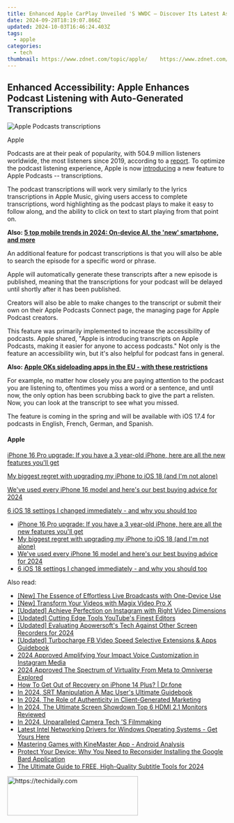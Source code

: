 ```yaml
---
title: Enhanced Apple CarPlay Unveiled 'S WWDC – Discover Its Latest Astonishing Capabilities (ZDNet)
date: 2024-09-28T18:19:07.866Z
updated: 2024-10-03T16:46:24.403Z
tags:
  - apple
categories:
  - tech
thumbnail: https://www.zdnet.com/topic/apple/    https://www.zdnet.com/a/img/resize/87baee4b7be6b6e5347e44b10d66afb1e02226ae/2024/06/13/14fb62f8-9ae2-4627-aca7-28664e77a9e1/carplay-screenshot-2024-06-13-155246.jpg?width=170&height=96&fit=crop&auto=webp
---
```


## Enhanced Accessibility: Apple Enhances Podcast Listening with Auto-Generated Transcriptions

![Apple Podcasts transcriptions](https://www.zdnet.com/a/img/resize/01ddf75af7df84fb1b76ca35209eca05c4f7f1d3/2024/01/26/833482de-bbde-45c8-bd50-2a2336cc5cd1/screenshot-2024-01-26-at-2-09-23pm.png?auto=webp&width=1280)

Apple

Podcasts are at their peak of popularity, with 504.9 million listeners worldwide, the most listeners since 2019, according to a [report](https://www.statista.com/statistics/1291360/podcast-listeners-worldwide/). To optimize the podcast listening experience, Apple is now [introducing](https://podcasters.apple.com/support/5316-transcripts-on-apple-podcasts) a new feature to Apple Podcasts -- transcriptions. 

The podcast transcriptions will work very similarly to the lyrics transcriptions in Apple Music, giving users access to complete transcriptions, word highlighting as the podcast plays to make it easy to follow along, and the ability to click on text to start playing from that point on. 

**Also: [5 top mobile trends in 2024: On-device AI, the 'new' smartphone, and more](https://www.zdnet.com/article/5-top-mobile-trends-in-2024-on-device-ai-the-new-smartphone-and-more/)**

An additional feature for podcast transcriptions is that you will also be able to search the episode for a specific word or phrase.

Apple will automatically generate these transcripts after a new episode is published, meaning that the transcriptions for your podcast will be delayed until shortly after it has been published. 

Creators will also be able to make changes to the transcript or submit their own on their Apple Podcasts Connect page, the managing page for Apple Podcast creators. 

This feature was primarily implemented to increase the accessibility of podcasts. Apple shared, "Apple is introducing transcripts on Apple Podcasts, making it easier for anyone to access podcasts." Not only is the feature an accessibility win, but it's also helpful for podcast fans in general. 

**Also: [Apple OKs sideloading apps in the EU - with these restrictions](https://www.zdnet.com/article/apple-oks-sideloading-apps-in-the-eu-with-these-restrictions/)**

For example, no matter how closely you are paying attention to the podcast you are listening to, oftentimes you miss a word or a sentence, and until now, the only option has been scrubbing back to give the part a relisten. Now, you can look at the transcript to see what you missed. 

The feature is coming in the spring and will be available with iOS 17.4 for podcasts in English, French, German, and Spanish. 

#### Apple

[iPhone 16 Pro upgrade: If you have a 3 year-old iPhone, here are all the new features you'll get](https://www.zdnet.com/article/iphone-16-pro-and-pro-max-hands-on/ "iPhone 16 Pro upgrade: If you have a 3 year-old iPhone, here are all the new features you'll get")

[My biggest regret with upgrading my iPhone to iOS 18 (and I'm not alone)](https://www.zdnet.com/article/my-biggest-regret-with-upgrading-my-iphone-to-ios-18-and-im-not-alone/ "My biggest regret with upgrading my iPhone to iOS 18 (and I'm not alone)")

[We've used every iPhone 16 model and here's our best buying advice for 2024](https://www.zdnet.com/article/iphone-16-pro-max-buying-advice-2024/ "We've used every iPhone 16 model and here's our best buying advice for 2024")

[6 iOS 18 settings I changed immediately - and why you should too](https://www.zdnet.com/article/6-ios-18-settings-i-changed-immediately-and-why-you-should-too/ "6 iOS 18 settings I changed immediately - and why you should too")

* [iPhone 16 Pro upgrade: If you have a 3 year-old iPhone, here are all the new features you'll get](https://www.zdnet.com/article/iphone-16-pro-and-pro-max-hands-on/ "iPhone 16 Pro upgrade: If you have a 3 year-old iPhone, here are all the new features you'll get")
* [My biggest regret with upgrading my iPhone to iOS 18 (and I'm not alone)](https://www.zdnet.com/article/my-biggest-regret-with-upgrading-my-iphone-to-ios-18-and-im-not-alone/ "My biggest regret with upgrading my iPhone to iOS 18 (and I'm not alone)")
* [We've used every iPhone 16 model and here's our best buying advice for 2024](https://www.zdnet.com/article/iphone-16-pro-max-buying-advice-2024/ "We've used every iPhone 16 model and here's our best buying advice for 2024")
* [6 iOS 18 settings I changed immediately - and why you should too](https://www.zdnet.com/article/6-ios-18-settings-i-changed-immediately-and-why-you-should-too/ "6 iOS 18 settings I changed immediately - and why you should too")

<ins class="adsbygoogle"
     style="display:block"
     data-ad-format="autorelaxed"
     data-ad-client="ca-pub-7571918770474297"
     data-ad-slot="1223367746"></ins>

<ins class="adsbygoogle"
     style="display:block"
     data-ad-client="ca-pub-7571918770474297"
     data-ad-slot="8358498916"
     data-ad-format="auto"
     data-full-width-responsive="true"></ins>

<span class="atpl-alsoreadstyle">Also read:</span>
<div><ul>
<li><a href="https://some-tips.techidaily.com/new-the-essence-of-effortless-live-broadcasts-with-one-device-use/"><u>[New] The Essence of Effortless Live Broadcasts with One-Device Use</u></a></li>
<li><a href="https://some-tips.techidaily.com/new-transform-your-videos-with-magix-video-pro-x/"><u>[New] Transform Your Videos with Magix Video Pro X</u></a></li>
<li><a href="https://instagram-clips.techidaily.com/updated-achieve-perfection-on-instagram-with-right-video-dimensions/"><u>[Updated] Achieve Perfection on Instagram with Right Video Dimensions</u></a></li>
<li><a href="https://youtube-tips.techidaily.com/ed-cutting-edge-tools-youtubes-finest-editors/"><u>[Updated] Cutting Edge Tools YouTube's Finest Editors</u></a></li>
<li><a href="https://on-screen-recording.techidaily.com/updated-evaluating-apowersofts-tech-against-other-screen-recorders-for-2024/"><u>[Updated] Evaluating Apowersoft's Tech Against Other Screen Recorders for 2024</u></a></li>
<li><a href="https://some-tips.techidaily.com/updated-turbocharge-fb-video-speed-selective-extensions-and-apps-guidebook/"><u>[Updated] Turbocharge FB Video Speed Selective Extensions & Apps Guidebook</u></a></li>
<li><a href="https://instagram-video-files.techidaily.com/2024-approved-amplifying-your-impact-voice-customization-in-instagram-media/"><u>2024 Approved Amplifying Your Impact Voice Customization in Instagram Media</u></a></li>
<li><a href="https://some-tips.techidaily.com/2024-approved-the-spectrum-of-virtuality-from-meta-to-omniverse-explored/"><u>2024 Approved The Spectrum of Virtuality From Meta to Omniverse Explored</u></a></li>
<li><a href="https://blog-min.techidaily.com/how-to-get-out-of-recovery-on-iphone-14-plus-drfone-by-drfone-ios-system-repair-ios-system-repair/"><u>How To Get Out of Recovery on iPhone 14 Plus? | Dr.fone</u></a></li>
<li><a href="https://extra-skills.techidaily.com/in-2024-srt-manipulation-a-mac-users-ultimate-guidebook/"><u>In 2024, SRT Manipulation A Mac User's Ultimate Guidebook</u></a></li>
<li><a href="https://some-tips.techidaily.com/in-2024-the-role-of-authenticity-in-client-generated-marketing/"><u>In 2024, The Role of Authenticity in Client-Generated Marketing</u></a></li>
<li><a href="https://some-tips.techidaily.com/in-2024-the-ultimate-screen-showdown-top-6-hdmi-21-monitors-reviewed/"><u>In 2024, The Ultimate Screen Showdown Top 6 HDMI 2.1 Monitors Reviewed</u></a></li>
<li><a href="https://some-tips.techidaily.com/in-2024-unparalleled-camera-tech-s-filmmaking/"><u>In 2024, Unparalleled Camera Tech 'S Filmmaking</u></a></li>
<li><a href="https://win-amazing.techidaily.com/latest-intel-networking-drivers-for-windows-operating-systems-get-yours-here/"><u>Latest Intel Networking Drivers for Windows Operating Systems - Get Yours Here</u></a></li>
<li><a href="https://extra-hints.techidaily.com/mastering-games-with-kinemaster-app-android-analysis/"><u>Mastering Games with KineMaster App - Android Analysis</u></a></li>
<li><a href="https://tech-haven.techidaily.com/protect-your-device-why-you-need-to-reconsider-installing-the-google-bard-application/"><u>Protect Your Device: Why You Need to Reconsider Installing the Google Bard Application</u></a></li>
<li><a href="https://some-tips.techidaily.com/the-ultimate-guide-to-free-high-quality-subtitle-tools-for-2024/"><u>The Ultimate Guide to FREE, High-Quality Subtitle Tools for 2024</u></a></li>
</ul></div>

<!-- affiliate ads begin -->
<a href="https://aligracehair.sjv.io/c/5597632/2027162/19272" target="_top" id="2027162">
  <img src="//a.impactradius-go.com/display-ad/19272-2027162" border="0" alt="https://techidaily.com" width="300" height="90"/>
</a>
<img height="0" width="0" src="https://aligracehair.sjv.io/i/5597632/2027162/19272" style="position:absolute;visibility:hidden;" border="0" />
<!-- affiliate ads end -->

